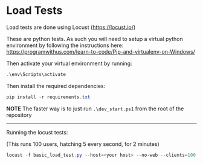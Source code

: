 # Load Tests
Load tests are done using Locust (https://locust.io/)

These are python tests. As such you will need to setup a virtual python environment by following the instructions here:
https://programwithus.com/learn-to-code/Pip-and-virtualenv-on-Windows/

Then activate your virtual environment by running:
```powershell
.\env\Scripts\activate
```

Then install the required dependencies:
```powershell
pip install -r requirements.txt
```

**NOTE**
The faster way is to just run ```.\dev_start.ps1``` from the root of the repository

-----

Running the locust tests:

(This runs 100 users, hatching 5 every second, for 2 minutes)

```powershell
locust -f basic_load_test.py --host=<your host> --no-web --clients=100 --hatch-rate=5 --run-time=2m
``` 
